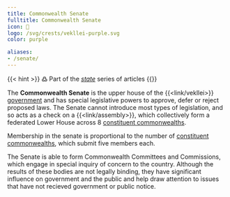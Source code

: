 ```yaml
---
title: Commonwealth Senate
fulltitle: Commonwealth Senate
icon: 🏺
logo: /svg/crests/vekllei-purple.svg
color: purple

aliases:
- /senate/
---
```

{{< hint >}}
߷ Part of the *[state](/state/)* series of articles
{{</hint>}}

The <span class="fi fi-min-vekllei-purple fis"></span> **Commonwealth Senate** is the upper house of the {{<link/vekllei>}} [government](/government/) and has special legislative powers to approve, defer or reject proposed laws. The Senate cannot introduce most types of legislation, and so acts as a check on a {{<link/assembly>}}, which collectively form a federated Lower House across 8 [constituent commonwealths](/constituents/).

Membership in the senate is proportional to the number of [constituent commonwealths](/constiuents/), which submit five members each.

The Senate is able to form Commonwealth Committees and Commissions, which engage in special inquiry of concern to the country. Although the results of these bodies are not legally binding, they have significant influence on government and the public and help draw attention to issues that have not recieved government or public notice.



